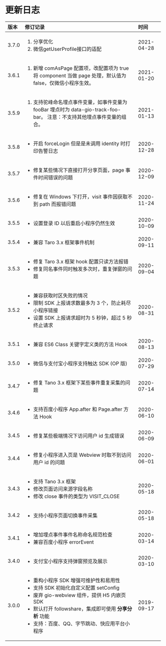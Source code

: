 # 更新日志

<table>
  <thead>
    <tr>
      <th style="text-align:left">&#x7248;&#x672C;</th>
      <th style="text-align:left">&#x4FEE;&#x8BA2;&#x8BB0;&#x5F55;</th>
      <th style="text-align:left">&#x65F6;&#x95F4;</th>
    </tr>
  </thead>
  <tbody>
    <tr>
      <td style="text-align:left">3.7.0</td>
      <td style="text-align:left">
        <p></p>
        <ol>
          <li>&#x5206;&#x4EAB;&#x4F18;&#x5316;</li>
          <li>&#x5FAE;&#x4FE1;getUserProfile&#x63A5;&#x53E3;&#x7684;&#x9002;&#x914D;</li>
        </ol>
      </td>
      <td style="text-align:left">2021-04-28</td>
    </tr>
    <tr>
      <td style="text-align:left">3.6.1</td>
      <td style="text-align:left">
        <ol>
          <li>&#x65B0;&#x589E; comAsPage &#x914D;&#x7F6E;&#x9879;&#xFF0C;&#x6539;&#x914D;&#x7F6E;&#x9879;&#x4E3A;
            true &#x5C06; component &#x5F53;&#x505A; page &#x5904;&#x7406;&#xFF0C;&#x9ED8;&#x8BA4;&#x503C;&#x4E3A;
            false&#xFF0C;&#x4EC5;&#x5FAE;&#x4FE1;&#x5C0F;&#x7A0B;&#x5E8F;&#x751F;&#x6548;&#x3002;</li>
        </ol>
      </td>
      <td style="text-align:left">2021-01-20</td>
    </tr>
    <tr>
      <td style="text-align:left">3.5.9</td>
      <td style="text-align:left">
        <p></p>
        <ol>
          <li>&#x652F;&#x6301;&#x9A7C;&#x5CF0;&#x547D;&#x540D;&#x57CB;&#x70B9;&#x4E8B;&#x4EF6;&#x53D8;&#x91CF;&#xFF0C;&#x5982;&#x4E8B;&#x4EF6;&#x53D8;&#x91CF;&#x4E3A;
            fooBar &#x57CB;&#x70B9;&#x65F6;&#x4E3A; data-gio-track-foo-bar&#x3002;
            &#x6CE8;&#x610F;&#xFF1A;&#x4E0D;&#x652F;&#x6301;&#x5176;&#x4ED6;&#x57CB;&#x70B9;&#x4E8B;&#x4EF6;&#x53D8;&#x91CF;&#x7684;&#x7EC4;&#x5408;&#x3002;</li>
        </ol>
      </td>
      <td style="text-align:left">2021-01-13</td>
    </tr>
    <tr>
      <td style="text-align:left">3.5.8</td>
      <td style="text-align:left">
        <ul>
          <li>&#x5F00;&#x542F; forceLogin &#x4F46;&#x662F;&#x662F;&#x672A;&#x8C03;&#x7528;
            identity &#x65F6;&#x6253;&#x5370;&#x544A;&#x8B66;&#x65E5;&#x5FD7;</li>
        </ul>
      </td>
      <td style="text-align:left">2020-12-28</td>
    </tr>
    <tr>
      <td style="text-align:left">3.5.7</td>
      <td style="text-align:left">
        <ul>
          <li>&#x4FEE;&#x590D;&#x67D0;&#x4E9B;&#x60C5;&#x51B5;&#x4E0B;&#x76F4;&#x63A5;&#x6253;&#x5F00;&#x5206;&#x4EAB;&#x9875;&#x9762;&#xFF0C;page
            &#x4E8B;&#x4EF6;&#x65F6;&#x95F4;&#x9519;&#x8BEF;&#x7684;&#x95EE;&#x9898;</li>
        </ul>
      </td>
      <td style="text-align:left">2020-12-09</td>
    </tr>
    <tr>
      <td style="text-align:left">3.5.6</td>
      <td style="text-align:left">
        <ul>
          <li>&#x4FEE;&#x590D;&#x5728; Windows &#x4E0B;&#x6253;&#x5F00;&#xFF0C;visit
            &#x4E8B;&#x4EF6;&#x56E0;&#x83B7;&#x53D6;&#x4E0D;&#x5230; path &#x800C;&#x62A5;&#x9519;&#x95EE;&#x9898;</li>
        </ul>
      </td>
      <td style="text-align:left">2020-11-24</td>
    </tr>
    <tr>
      <td style="text-align:left">3.5.5</td>
      <td style="text-align:left">
        <ul>
          <li>&#x8BBE;&#x7F6E;&#x767B;&#x5F55; ID &#x4EE5;&#x540E;&#x91CD;&#x542F;&#x5C0F;&#x7A0B;&#x5E8F;&#x4ECD;&#x7136;&#x751F;&#x6548;</li>
        </ul>
      </td>
      <td style="text-align:left">2020-10-09</td>
    </tr>
    <tr>
      <td style="text-align:left">3.5.4</td>
      <td style="text-align:left">
        <ul>
          <li>&#x517C;&#x5BB9; Taro 3.x &#x6846;&#x67B6;&#x4E8B;&#x4EF6;&#x673A;&#x5236;</li>
        </ul>
      </td>
      <td style="text-align:left">2020-09-11</td>
    </tr>
    <tr>
      <td style="text-align:left">3.5.3</td>
      <td style="text-align:left">
        <ul>
          <li>&#x4FEE;&#x590D; Taro 3.x &#x6846;&#x67B6; hook &#x914D;&#x7F6E;&#x53EA;&#x8BFB;&#x65B9;&#x6CD5;&#x62A5;&#x9519;</li>
          <li>&#x4FEE;&#x590D;&#x540C;&#x540D;&#x4E8B;&#x4EF6;&#x540C;&#x65F6;&#x89E6;&#x53D1;&#x591A;&#x6B21;&#x65F6;&#xFF0C;&#x91CD;&#x590D;&#x5F39;&#x7A97;&#x7684;&#x95EE;&#x9898;</li>
        </ul>
      </td>
      <td style="text-align:left">2020-09-04</td>
    </tr>
    <tr>
      <td style="text-align:left">3.5.2</td>
      <td style="text-align:left">
        <p></p>
        <ul>
          <li>&#x517C;&#x5BB9;&#x83B7;&#x53D6;&#x65F6;&#x533A;&#x5931;&#x8D25;&#x7684;&#x60C5;&#x51B5;</li>
          <li>&#x9650;&#x5236; SDK &#x4E0A;&#x62A5;&#x8BF7;&#x6C42;&#x6570;&#x6700;&#x591A;&#x4E3A;
            3 &#x4E2A;&#xFF0C;&#x9632;&#x6B62;&#x8017;&#x5C3D;&#x5C0F;&#x7A0B;&#x5E8F;&#x94FE;&#x63A5;</li>
          <li>&#x8BBE;&#x7F6E; SDK &#x4E0A;&#x62A5;&#x8BF7;&#x6C42;&#x8D85;&#x65F6;&#x4E3A;
            5 &#x79D2;&#x949F;&#xFF0C;&#x8D85;&#x8FC7; 5 &#x79D2;&#x7EC8;&#x6B62;&#x8BF7;&#x6C42;</li>
        </ul>
      </td>
      <td style="text-align:left">2020-08-31</td>
    </tr>
    <tr>
      <td style="text-align:left">3.5.1</td>
      <td style="text-align:left">
        <ul>
          <li>&#x517C;&#x5BB9; ES6 Class &#x5173;&#x952E;&#x5B57;&#x5B9A;&#x4E49;&#x7C7B;&#x7684;&#x65B9;&#x6CD5;
            Hook</li>
        </ul>
      </td>
      <td style="text-align:left">2020-08-13</td>
    </tr>
    <tr>
      <td style="text-align:left">3.5.0</td>
      <td style="text-align:left">
        <ul>
          <li>&#x5FAE;&#x4FE1;&#x4E0E;&#x652F;&#x4ED8;&#x5B9D;&#x5C0F;&#x7A0B;&#x5E8F;&#x652F;&#x6301;&#x89E6;&#x8FBE;
            SDK (OP &#x7248;)</li>
        </ul>
      </td>
      <td style="text-align:left">2020-07-29</td>
    </tr>
    <tr>
      <td style="text-align:left">3.4.7</td>
      <td style="text-align:left">
        <ul>
          <li>&#x4FEE;&#x590D; Tano 3.x &#x6846;&#x67B6;&#x4E0B;&#x67D0;&#x4E9B;&#x4E8B;&#x4EF6;&#x91CD;&#x590D;&#x91C7;&#x96C6;&#x7684;&#x95EE;&#x9898;</li>
        </ul>
      </td>
      <td style="text-align:left">2020-07-14</td>
    </tr>
    <tr>
      <td style="text-align:left">3.4.6</td>
      <td style="text-align:left">
        <ul>
          <li>&#x652F;&#x6301;&#x767E;&#x5EA6;&#x5C0F;&#x7A0B;&#x5E8F; App.after &#x548C;
            Page.after &#x65B9;&#x6CD5; Hook</li>
        </ul>
      </td>
      <td style="text-align:left">2020-06-10</td>
    </tr>
    <tr>
      <td style="text-align:left">3.4.5</td>
      <td style="text-align:left">
        <ul>
          <li>&#x4FEE;&#x590D;&#x67D0;&#x4E9B;&#x6781;&#x7AEF;&#x60C5;&#x51B5;&#x4E0B;&#x8BBF;&#x95EE;&#x7528;&#x6237;
            id &#x751F;&#x6210;&#x9519;&#x8BEF;</li>
        </ul>
      </td>
      <td style="text-align:left">2020-06-09</td>
    </tr>
    <tr>
      <td style="text-align:left">3.4.4</td>
      <td style="text-align:left">
        <ul>
          <li>&#x4FEE;&#x590D;&#x5C0F;&#x7A0B;&#x5E8F;&#x8FDB;&#x5165;&#x9875;&#x662F;
            Webview &#x65F6;&#x53D6;&#x4E0D;&#x5230;&#x8BBF;&#x95EE;&#x7528;&#x6237;
            id &#x7684;&#x95EE;&#x9898;</li>
        </ul>
      </td>
      <td style="text-align:left">2020-06-01</td>
    </tr>
    <tr>
      <td style="text-align:left">3.4.3</td>
      <td style="text-align:left">
        <p></p>
        <ul>
          <li>&#x652F;&#x6301; Tano 3.x &#x6846;&#x67B6;</li>
          <li>&#x4FEE;&#x6539;&#x9875;&#x9762;&#x8BBF;&#x95EE;&#x6765;&#x6E90;&#x5B57;&#x6BB5;&#x540D;&#x79F0;</li>
          <li>&#x4FEE;&#x6539; close &#x4E8B;&#x4EF6;&#x7684;&#x7C7B;&#x578B;&#x4E3A;
            VISIT_CLOSE</li>
        </ul>
      </td>
      <td style="text-align:left">2020-05-18</td>
    </tr>
    <tr>
      <td style="text-align:left">3.4.2</td>
      <td style="text-align:left">
        <ul>
          <li>&#x652F;&#x6301;&#x5C0F;&#x7A0B;&#x5E8F;&#x9875;&#x9762;&#x5207;&#x6362;&#x4E8B;&#x4EF6;&#x91C7;&#x96C6;</li>
        </ul>
      </td>
      <td style="text-align:left">2020-05-18</td>
    </tr>
    <tr>
      <td style="text-align:left">3.4.1</td>
      <td style="text-align:left">
        <ul>
          <li>&#x589E;&#x52A0;&#x57CB;&#x70B9;&#x4E8B;&#x4EF6;&#x4E8B;&#x4EF6;&#x540D;&#x79F0;&#x547D;&#x540D;&#x89C4;&#x8303;&#x68C0;&#x67E5;</li>
          <li>&#x517C;&#x5BB9;&#x767E;&#x5EA6;&#x5C0F;&#x7A0B;&#x5E8F; errorEvent</li>
        </ul>
      </td>
      <td style="text-align:left">2020-03-14</td>
    </tr>
    <tr>
      <td style="text-align:left">3.4.0</td>
      <td style="text-align:left">
        <ul>
          <li>&#x652F;&#x4ED8;&#x5B9D;&#x5C0F;&#x7A0B;&#x5E8F;&#x652F;&#x6301;&#x5F39;&#x7A97;&#x9884;&#x89C8;&#x53CA;&#x5C55;&#x793A;</li>
        </ul>
      </td>
      <td style="text-align:left">2020-03-10</td>
    </tr>
    <tr>
      <td style="text-align:left">3.0.0</td>
      <td style="text-align:left">
        <ul>
          <li>&#x91CD;&#x6784;&#x5C0F;&#x7A0B;&#x5E8F; SDK &#x589E;&#x5F3A;&#x53EF;&#x7EF4;&#x62A4;&#x6027;&#x548C;&#x6613;&#x7528;&#x6027;</li>
          <li>&#x652F;&#x6301; SDK &#x521D;&#x59CB;&#x5316;&#x81EA;&#x5B9A;&#x4E49;&#x914D;&#x7F6E;
            setConfig</li>
          <li>&#x5E9F;&#x5F03; gio-webview &#x7EC4;&#x4EF6;&#xFF0C;&#x63D0;&#x4F9B;
            H5 &#x5185;&#x5D4C;&#x9875; SDK</li>
          <li>&#x9ED8;&#x8BA4;&#x6253;&#x5F00; followshare&#xFF0C;&#x96C6;&#x6210;&#x5373;&#x53EF;&#x4F7F;&#x7528; <b>&#x5206;&#x4EAB;&#x5206;&#x6790;</b> &#x529F;&#x80FD;</li>
          <li>&#x652F;&#x6301;&#xFF1A;&#x767E;&#x5EA6;&#x3001;QQ&#x3001;&#x5B57;&#x8282;&#x8DF3;&#x52A8;&#x3001;&#x5FEB;&#x5E94;&#x7528;&#x5E73;&#x53F0;&#x5C0F;&#x7A0B;&#x5E8F;</li>
        </ul>
      </td>
      <td style="text-align:left">2019-09-17</td>
    </tr>
  </tbody>
</table>

